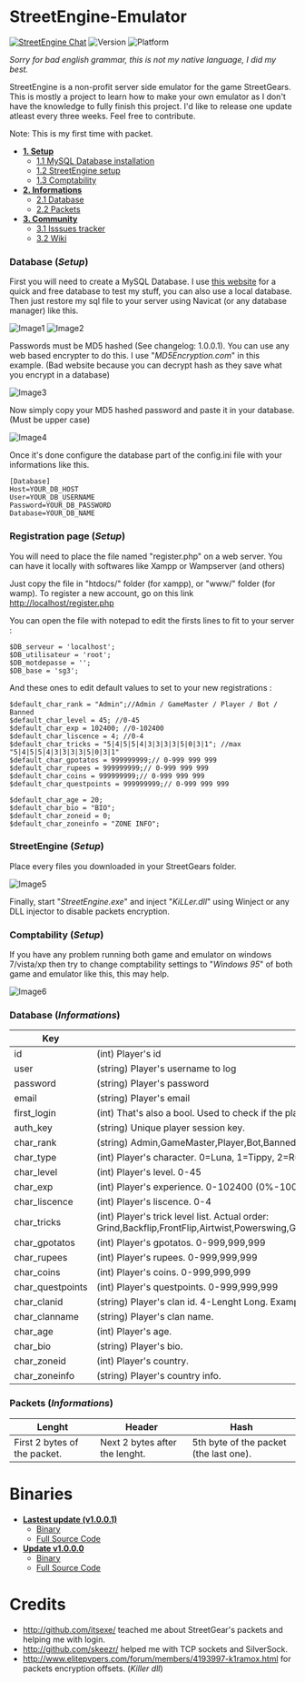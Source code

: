 # StreetEngine-Emulator
[![StreetEngine Chat](https://img.shields.io/badge/StreetEngine-JOIN%20CHAT%20%E2%86%92-brightgreen.svg?style=flat-square)](https://gitter.im/greatmaes/StreetEngine-Emulator?utm_source=badge&utm_medium=badge&utm_campaign=pr-badge&utm_content=body_badge) ![Version](https://img.shields.io/badge/Version-1.0.0.1-brightgreen.svg?style=flat-square) ![Platform](https://img.shields.io/badge/Platform-any%20windows-brightgreen.svg?style=flat-square)

*Sorry for bad english grammar, this is not my native language, I did my best.*

StreetEngine is a non-profit server side emulator for the game StreetGears. This is mostly a project to learn how to make your own emulator as I don't have the knowledge to fully finish this project. I'd like to release one update atleast every three weeks. Feel free to contribute.

Note: This is my first time with packet.

- [**1. Setup**](#database-setup)
  - [1.1 MySQL Database installation](#database-setup)
  - [1.2 StreetEngine setup](#streetengine-setup)
  - [1.3 Comptability](#comptability-setup)
- [**2. Informations**](#database-informations)
  - [2.1 Database](#database-informations)
  - [2.2 Packets](#packets-informations)
- [**3. Community**](https://github.com/greatmaes/StreetEngine-Emulator/wiki)
  - [3.1 Isssues tracker](https://github.com/greatmaes/StreetEngine-Emulator/issues)
  - [3.2 Wiki](https://github.com/greatmaes/StreetEngine-Emulator/wiki)

### Database (*Setup*)

First you will need to create a MySQL Database. I use [this website](http://www.freemysqlhosting.net/) for a quick and free database to test my stuff, you can also use a local database. Then just restore my sql file to your server using Navicat (or any database manager) like this.

![Image1](https://raw.githubusercontent.com/greatmaes/StreetEngine-Emulator/master/src/EngineAssets/Screenshots/executesql-1.jpg)
![Image2](https://raw.githubusercontent.com/greatmaes/StreetEngine-Emulator/master/src/EngineAssets/Screenshots/executesql-2.jpg)

Passwords must be MD5 hashed (See changelog: 1.0.0.1). You can use any web based encrypter to do this.
I use "*MD5Encryption.com*" in this example. (Bad website because you can decrypt hash as they save what you encrypt in a database)

![Image3](https://raw.githubusercontent.com/greatmaes/StreetEngine-Emulator/master/src/EngineAssets/Screenshots/md5-encryption.jpg)

Now simply copy your MD5 hashed password and paste it in your database. (Must be upper case)

![Image4](https://raw.githubusercontent.com/greatmaes/StreetEngine-Emulator/master/src/EngineAssets/Screenshots/md5-encryption-2.jpg)

Once it's done configure the database part of the config.ini file with your informations like this.

```
[Database]
Host=YOUR_DB_HOST
User=YOUR_DB_USERNAME
Password=YOUR_DB_PASSWORD
Database=YOUR_DB_NAME
```

### Registration page (*Setup*)

You will need to place the file named "register.php" on a web server. You can have it locally with softwares like Xampp or Wampserver (and others)

Just copy the file in "htdocs/" folder (for xampp), or "www/" folder (for wamp). To register a new account, go on this link [http://localhost/register.php](http://localhost/register.php)

You can open the file with notepad to edit the firsts lines to fit to your server :
```
$DB_serveur = 'localhost';
$DB_utilisateur = 'root';
$DB_motdepasse = '';
$DB_base = 'sg3';
```

And these ones to edit default values to set to your new registrations :
```
$default_char_rank = "Admin";//Admin / GameMaster / Player / Bot / Banned
$default_char_level = 45; //0-45
$default_char_exp = 102400; //0-102400
$default_char_liscence = 4; //0-4
$default_char_tricks = "5|4|5|5|4|3|3|3|3|5|0|3|1"; //max "5|4|5|5|4|3|3|3|3|5|0|3|1"
$default_char_gpotatos = 999999999;// 0-999 999 999
$default_char_rupees = 999999999;// 0-999 999 999
$default_char_coins = 999999999;// 0-999 999 999
$default_char_questpoints = 999999999;// 0-999 999 999

$default_char_age = 20;
$default_char_bio = "BIO";
$default_char_zoneid = 0;
$default_char_zoneinfo = "ZONE INFO";
```


### StreetEngine (*Setup*)

Place every files you downloaded in your StreetGears folder.

![Image5](https://raw.githubusercontent.com/greatmaes/StreetEngine-Emulator/master/src/EngineAssets/Screenshots/Screenshot-4.jpg)

Finally, start "*StreetEngine.exe*" and inject "*KiLLer.dll*" using Winject or any DLL injector to disable packets encryption.

### Comptability (*Setup*)

If you have any problem running both game and emulator on windows 7/vista/xp then try to change comptability settings to "*Windows 95*" of both game and emulator like this, this may help.

![Image6](https://raw.githubusercontent.com/greatmaes/StreetEngine-Emulator/master/src/EngineAssets/Screenshots/comptability.jpg)

### Database (*Informations*)
Key | Description
--- | -----------
id    | (int) Player's id
user   | (string) Player's username to log
password    | (string) Player's password
email   | (string) Player's email
first_login   | (int) That's also a bool. Used to check if the player logged before.
auth_key    | (string) Unique player session key.
char_rank   | (string) Admin,GameMaster,Player,Bot,Banned.
char_type   | (int) Player's character. 0=Luna, 1=Tippy, 2=Rush, 3=Rookie, 4=Kara, 5=Klaus.
char_level  | (int) Player's level. 0-45
char_exp    | (int) Player's experience. 0-102400 (0%-100%)
char_liscence   | (int) Player's liscence. 0-4
char_tricks   | (int) Player's trick level list. Actual order: Grind,Backflip,FrontFlip,Airtwist,Powerswing,Gripturn,Dash,Backskating,Jumpingsteer,Butting,Powerslide,Powerjump,Wallride
char_gpotatos   | (int) Player's gpotatos. 0-999,999,999
char_rupees   | (int) Player's rupees. 0-999,999,999
char_coins   | (int) Player's coins. 0-999,999,999
char_questpoints   | (int) Player's questpoints. 0-999,999,999
char_clanid   | (string) Player's clan id. 4-Lenght Long. Example: "CL#1". 
char_clanname   | (string) Player's clan name.
char_age    | (int) Player's age.
char_bio    | (string) Player's bio.
char_zoneid   | (int) Player's country.
char_zoneinfo   | (string) Player's country info.

### Packets (*Informations*)
Lenght | Header | Hash
------ | ------ | ----
First 2 bytes of the packet. | Next 2 bytes after the lenght. | 5th byte of the packet (the last one).

# Binaries
- [**Lastest update (v1.0.0.1)**](https://github.com/greatmaes/StreetEngine-Emulator/releases/tag/1.0.0.1)
  - [Binary](https://github.com/greatmaes/StreetEngine-Emulator/releases/download/1.0.0.1/StreetEngine-Emulator-Binary.rar)
  - [Full Source Code](https://github.com/greatmaes/StreetEngine-Emulator/releases/download/1.0.0.1/StreetEngine-Emulator-Full-Source.rar)
- [**Update v1.0.0.0**](https://github.com/greatmaes/StreetEngine-Emulator/releases/tag/1.0.0.0)
  - [Binary](https://github.com/greatmaes/StreetEngine-Emulator/releases/download/1.0.0.0/StreetEngine-Emulator-Binary.rar)
  - [Full Source Code](https://github.com/greatmaes/StreetEngine-Emulator/releases/download/1.0.0.0/StreetEngine-Emulator-Full-Source.rar)

# Credits
- http://github.com/itsexe/ teached me about StreetGear's packets and helping me with login.
- http://github.com/skeezr/ helped me with TCP sockets and SilverSock.
- http://www.elitepvpers.com/forum/members/4193997-k1ramox.html for packets encryption offsets. (*Killer dll*)

